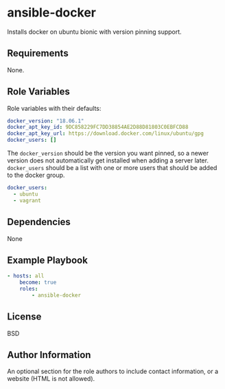 ansible-docker
=========

Installs docker on ubuntu bionic with version pinning support.

Requirements
------------

None.

Role Variables
--------------

Role variables with their defaults:

```yaml
docker_version: "18.06.1"
docker_apt_key_id: 9DC858229FC7DD38854AE2D88D81803C0EBFCD88
docker_apt_key_url: https://download.docker.com/linux/ubuntu/gpg
docker_users: []
```

The `docker_version` should be the version you want pinned, so a newer version does not automatically get installed when adding a server later.  `docker_users` should be a list with one or more users that should be added to the docker group.

```yaml
docker_users:
  - ubuntu
  - vagrant
```


Dependencies
------------

None

Example Playbook
----------------


```yaml
- hosts: all
    become: true
    roles:
        - ansible-docker
```

License
-------

BSD

Author Information
------------------

An optional section for the role authors to include contact information, or a
website (HTML is not allowed).
